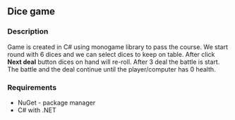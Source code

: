 ## Dice game

### Description
Game is created in C# using monogame library to pass the course.
We start round with 6 dices and we can select dices to keep on table. After click **Next deal** button dices on hand will re-roll.
After 3 deal the battle is start. The battle and the deal continue until the player/computer has 0 health.

### Requirements
* NuGet - package manager
* C# with .NET